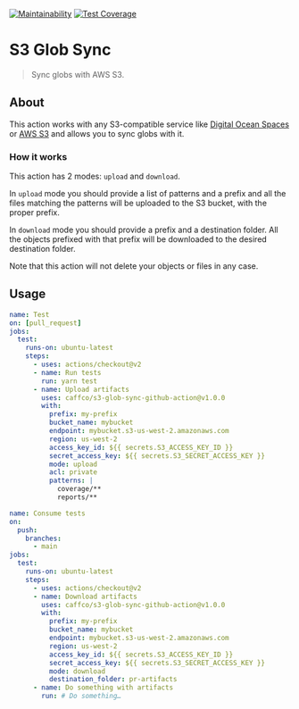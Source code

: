 [![Maintainability](https://api.codeclimate.com/v1/badges/d9d35eccf8ed20d25347/maintainability)](https://codeclimate.com/github/caffco/yarn-workspace-packages-github-action/maintainability)
[![Test Coverage](https://api.codeclimate.com/v1/badges/d9d35eccf8ed20d25347/test_coverage)](https://codeclimate.com/github/caffco/yarn-workspace-packages-github-action/test_coverage)

# S3 Glob Sync

> Sync globs with AWS S3.

## About

This action works with any S3-compatible service like [Digital Ocean Spaces](https://www.digitalocean.com/products/spaces/) or [AWS S3](https://aws.amazon.com/s3/) and allows you to sync globs with it.

### How it works

This action has 2 modes: `upload` and `download`.

In `upload` mode you should provide a list of patterns and a prefix and all the files matching the patterns will be uploaded to the S3 bucket, with the proper prefix.

In `download` mode you should provide a prefix and a destination folder. All the objects prefixed with that prefix will be downloaded to the desired destination folder.

Note that this action will not delete your objects or files in any case.

## Usage

```yml
name: Test
on: [pull_request]
jobs:
  test:
    runs-on: ubuntu-latest
    steps:
      - uses: actions/checkout@v2
      - name: Run tests
        run: yarn test
      - name: Upload artifacts
        uses: caffco/s3-glob-sync-github-action@v1.0.0
        with:
          prefix: my-prefix
          bucket_name: mybucket
          endpoint: mybucket.s3-us-west-2.amazonaws.com
          region: us-west-2
          access_key_id: ${{ secrets.S3_ACCESS_KEY_ID }}
          secret_access_key: ${{ secrets.S3_SECRET_ACCESS_KEY }}
          mode: upload
          acl: private
          patterns: |
            coverage/**
            reports/**
```

```yml
name: Consume tests
on:
  push:
    branches:
      - main
jobs:
  test:
    runs-on: ubuntu-latest
    steps:
      - uses: actions/checkout@v2
      - name: Download artifacts
        uses: caffco/s3-glob-sync-github-action@v1.0.0
        with:
          prefix: my-prefix
          bucket_name: mybucket
          endpoint: mybucket.s3-us-west-2.amazonaws.com
          region: us-west-2
          access_key_id: ${{ secrets.S3_ACCESS_KEY_ID }}
          secret_access_key: ${{ secrets.S3_SECRET_ACCESS_KEY }}
          mode: download
          destination_folder: pr-artifacts
      - name: Do something with artifacts
        run: # Do something…
```
